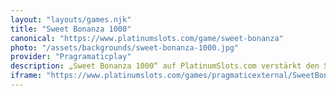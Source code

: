 ```yaml
---
layout: "layouts/games.njk"
title: "Sweet Bonanza 1000"
canonical: "https://www.platinumslots.com/game/sweet-bonanza"
photo: "/assets/backgrounds/sweet-bonanza-1000.jpg"
provider: "Pragramaticplay"
description: „Sweet Bonanza 1000“ auf PlatinumSlots.com verstärkt den Süßigkeitenrausch mit einem 6×5-Raster, wo ein Cluster von acht oder mehr Scatter-Lollis zehn Freispiele aktiviert. Während der Bonusrunde auf PlatinumSlots fallen zufällige Multiplikatoren von ×2 bis zu unglaublichen ×1000, die sich über Gewinne hinweg ansammeln und für immense Auszahlungen sorgen. Sie können bis zu fünf weitere Freispiele erneut auslösen, mit dem Ante-Einsatz Ihre Auslösechance um 25 % erhöhen oder mit der Chance-Buy-Funktion direkt ins Geschehen einsteigen – und schon warten die süßesten Gewinne auf Sie."
iframe: "https://www.platinumslots.com/games/pragmaticexternal/SweetBonanza/135369"
---
```

